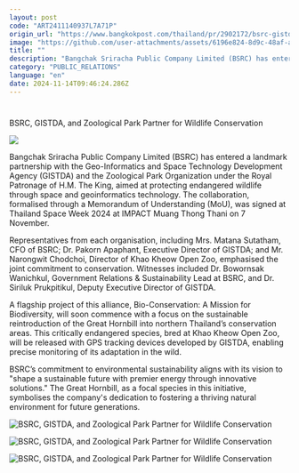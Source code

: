 ```yaml
---
layout: post
code: "ART2411140937L7A71P"
origin_url: "https://www.bangkokpost.com/thailand/pr/2902172/bsrc-gistda-and-zoological-park-partner-for-wildlife-conservation"
image: "https://github.com/user-attachments/assets/6196e824-8d9c-48af-af2d-22e272405887"
title: ""
description: "Bangchak Sriracha Public Company Limited (BSRC) has entered a landmark partnership with the Geo-Informatics and Space Technology Development Agency (GISTDA) and the Zoological Park Organization under the Royal Patronage of H.M. The King, aimed at protecting endangered wildlife through space and geoinformatics technology. The collaboration, formalised through a Memorandum of Understanding (MoU), was signed at Thailand Space Week 2024 at IMPACT Muang Thong Thani on 7 November."
category: "PUBLIC_RELATIONS"
language: "en"
date: 2024-11-14T09:46:24.286Z
---
```


# 

BSRC, GISTDA, and Zoological Park Partner for Wildlife Conservation

![](https://static.bangkokpost.com/media/content/20241114/c1_2902172.jpg)

Bangchak Sriracha Public Company Limited (BSRC) has entered a landmark partnership with the Geo-Informatics and Space Technology Development Agency (GISTDA) and the Zoological Park Organization under the Royal Patronage of H.M. The King, aimed at protecting endangered wildlife through space and geoinformatics technology. The collaboration, formalised through a Memorandum of Understanding (MoU), was signed at Thailand Space Week 2024 at IMPACT Muang Thong Thani on 7 November. 

Representatives from each organisation, including Mrs. Matana Sutatham, CFO of BSRC; Dr. Pakorn Apaphant, Executive Director of GISTDA; and Mr. Narongwit Chodchoi, Director of Khao Kheow Open Zoo, emphasised the joint commitment to conservation. Witnesses included Dr. Bowornsak Wanichkul, Government Relations & Sustainability Lead at BSRC, and Dr. Siriluk Prukpitikul, Deputy Executive Director of GISTDA. 

A flagship project of this alliance, Bio-Conservation: A Mission for Biodiversity, will soon commence with a focus on the sustainable reintroduction of the Great Hornbill into northern Thailand’s conservation areas. This critically endangered species, bred at Khao Kheow Open Zoo, will be released with GPS tracking devices developed by GISTDA, enabling precise monitoring of its adaptation in the wild. 

BSRC’s commitment to environmental sustainability aligns with its vision to "shape a sustainable future with premier energy through innovative solutions." The Great Hornbill, as a focal species in this initiative, symbolises the company's dedication to fostering a thriving natural environment for future generations. 

![BSRC, GISTDA, and Zoological Park Partner for Wildlife Conservation](https://static.bangkokpost.com/media/content/20241114/5345732.jpg)

![BSRC, GISTDA, and Zoological Park Partner for Wildlife Conservation](https://github.com/user-attachments/assets/398d78ac-958a-415d-bba3-d39dec5bec94)

![BSRC, GISTDA, and Zoological Park Partner for Wildlife Conservation](https://github.com/user-attachments/assets/55c260e1-f60b-4fb9-8aa3-4a268c700f98)